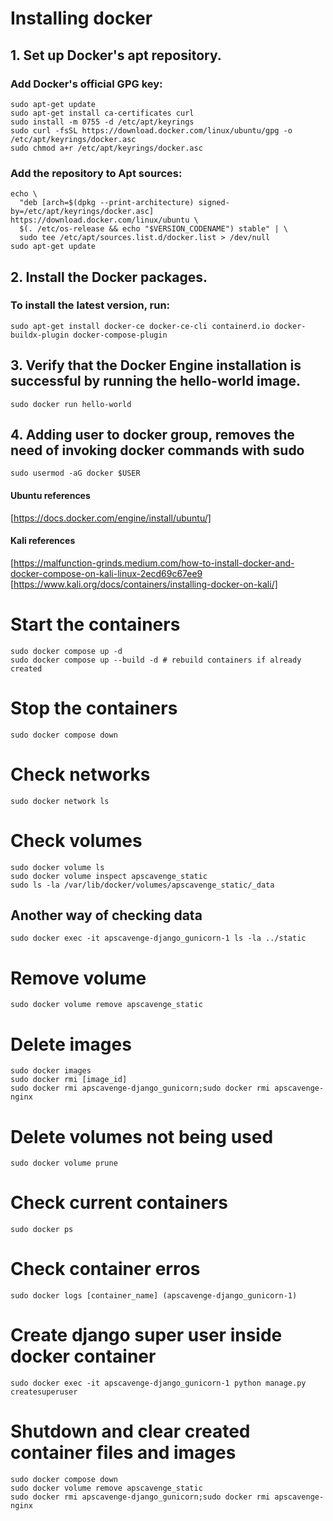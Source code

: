 # Installing docker

## 1. Set up Docker's apt repository.

### Add Docker's official GPG key:

```
sudo apt-get update
sudo apt-get install ca-certificates curl
sudo install -m 0755 -d /etc/apt/keyrings
sudo curl -fsSL https://download.docker.com/linux/ubuntu/gpg -o /etc/apt/keyrings/docker.asc
sudo chmod a+r /etc/apt/keyrings/docker.asc
```

### Add the repository to Apt sources:

```
echo \
  "deb [arch=$(dpkg --print-architecture) signed-by=/etc/apt/keyrings/docker.asc] https://download.docker.com/linux/ubuntu \
  $(. /etc/os-release && echo "$VERSION_CODENAME") stable" | \
  sudo tee /etc/apt/sources.list.d/docker.list > /dev/null
sudo apt-get update
```

## 2. Install the Docker packages.

### To install the latest version, run:

```
sudo apt-get install docker-ce docker-ce-cli containerd.io docker-buildx-plugin docker-compose-plugin
```

## 3. Verify that the Docker Engine installation is successful by running the hello-world image.

```
sudo docker run hello-world
```

## 4. Adding user to docker group, removes the need of invoking docker commands with sudo

```
sudo usermod -aG docker $USER
```

#### Ubuntu references
[https://docs.docker.com/engine/install/ubuntu/]

#### Kali references
[https://malfunction-grinds.medium.com/how-to-install-docker-and-docker-compose-on-kali-linux-2ecd69c67ee9
[https://www.kali.org/docs/containers/installing-docker-on-kali/]

# Start the containers

```
sudo docker compose up -d
sudo docker compose up --build -d # rebuild containers if already created
```

# Stop the containers

```
sudo docker compose down
```

# Check networks

```
sudo docker network ls
```

# Check volumes

```
sudo docker volume ls
sudo docker volume inspect apscavenge_static
sudo ls -la /var/lib/docker/volumes/apscavenge_static/_data
```

## Another way of checking data

```
sudo docker exec -it apscavenge-django_gunicorn-1 ls -la ../static
```

# Remove volume

```
sudo docker volume remove apscavenge_static
```

# Delete images

```
sudo docker images
sudo docker rmi [image_id]
sudo docker rmi apscavenge-django_gunicorn;sudo docker rmi apscavenge-nginx
```

# Delete volumes not being used

```
sudo docker volume prune
```

# Check current containers

```
sudo docker ps
```

# Check container erros

```
sudo docker logs [container_name] (apscavenge-django_gunicorn-1)
```

# Create django super user inside docker container

```
sudo docker exec -it apscavenge-django_gunicorn-1 python manage.py createsuperuser
```

# Shutdown and clear created container files and images

```
sudo docker compose down
sudo docker volume remove apscavenge_static
sudo docker rmi apscavenge-django_gunicorn;sudo docker rmi apscavenge-nginx
```